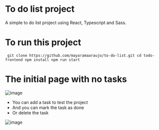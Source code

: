 # To do list project
A simple to do list project using React, Typescript and Sass.

# To run this project
` 
  git clone https://github.com/mayaramaaraujo/to-do-list.git
  cd todo-frontend
  npm install
  npm run start 
`
# The initial page with no tasks
![image](https://user-images.githubusercontent.com/63872581/169814014-e87c6971-ffe5-4e21-9d81-b06cc32aeb0c.png)

- You can add a task to test the project
- And you can mark the task as done
- Or delete the task

![image](https://user-images.githubusercontent.com/63872581/169814394-1d9d0969-0ad9-4391-9eb0-1b72728b808b.png)



